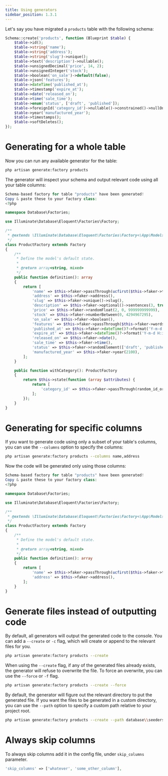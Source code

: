 ```yaml
---
title: Using generators
sidebar_position: 1.3.1
---
```


Let's say you have migrated a `products` table with the following schema:

```php
Schema::create('products', function (Blueprint $table) {
    $table->id();
    $table->string('name');
    $table->string('address');
    $table->string('slug')->unique();
    $table->text('description')->nullable();
    $table->unsignedDecimal('price', 14, 2);
    $table->unsignedInteger('stock');
    $table->boolean('on_sale')->default(false);
    $table->json('features');
    $table->dateTime('published_at');
    $table->timestamp('expire_at');
    $table->date('released_on');
    $table->time('sale_time');
    $table->enum('status', ['draft', 'published']);
    $table->foreignId('category_id')->nullable()->constrained()->nullOnDelete();
    $table->year('manufactured_year');
    $table->timestamps();
    $table->softDeletes();
});
```

# Generating for a whole table

Now you can run any available generator for the table:

```bash
php artisan generate:factory products
```

The generator will inspect your schema and output relevant code using all your table columns:

```php
Schema-based factory for table "products" have been generated!
Copy & paste these to your factory class:
<?php

namespace Database\Factories;

use Illuminate\Database\Eloquent\Factories\Factory;

/**
 * @extends \Illuminate\Database\Eloquent\Factories\Factory<\App\Models\Product>
 */
class ProductFactory extends Factory
{
    /**
     * Define the model's default state.
     *
     * @return array<string, mixed>
     */
    public function definition(): array
    {
        return [
            'name' => $this->faker->passThrough(ucfirst($this->faker->text(255))),
            'address' => $this->faker->address(),
            'slug' => $this->faker->unique()->slug(),
            'description' => $this->faker->optional()->sentences(3, true),
            'price' => $this->faker->randomFloat(2, 0, 999999999999),
            'stock' => $this->faker->numberBetween(0, 4294967295),
            'on_sale' => $this->faker->boolean(),
            'features' => $this->faker->passThrough($this->faker->words()),
            'published_at' => $this->faker->dateTime()?->format('Y-m-d H:i'),
            'expire_at' => $this->faker->dateTime()?->format('Y-m-d H:i'),
            'released_on' => $this->faker->date(),
            'sale_time' => $this->faker->time(),
            'status' => $this->faker->randomElement(['draft', 'published']),
            'manufactured_year' => $this->faker->year(2100),
        ];
    }

    public function withCategory(): ProductFactory
    {
        return $this->state(function (array $attributes) {
            return [
                'category_id' => $this->faker->passThrough(random_id_or_generate(\App\Models\Category::class, 'id')),
            ];
        });
    }
}
```

# Generating for specific columns

If you want to generate code using only a subset of your table's columns, you can use the `--columns` option to specify the columns:

```bash
php artisan generate:factory products --columns name,address
```

Now the code will be generated only using those columns:

```php
Schema-based factory for table "products" have been generated!
Copy & paste these to your factory class:
<?php

namespace Database\Factories;

use Illuminate\Database\Eloquent\Factories\Factory;

/**
 * @extends \Illuminate\Database\Eloquent\Factories\Factory<\App\Models\Product>
 */
class ProductFactory extends Factory
{
    /**
     * Define the model's default state.
     *
     * @return array<string, mixed>
     */
    public function definition(): array
    {
        return [
            'name' => $this->faker->passThrough(ucfirst($this->faker->text(255))),
            'address' => $this->faker->address(),
        ];
    }
}
```

# Generate files instead of outputting code

By default, all generators will output the generated code to the console. You can add a `--create` or `-c` flag, which will create or append to the relevant files for you.

```bash
php artisan generate:factory products --create
```

When using the `--create` flag, if any of the generated files already exists, the generator will refuse to overwrite the file. To force an overwrite, you can use the `--force` or `-f` flag.

```bash
php artisan generate:factory products --create --force
```

By default, the generator will figure out the relevant directory to put the generated file. If you want the files to be generated in a custom directory, you can use the `--path` option to specify a custom path relative to your project root.

```bash
php artisan generate:factory products --create --path database\\seeders
```

# Always skip columns

To always skip columns add it in the config file, under `skip_columns` parameter.

```php
'skip_columns' => ['whatever', 'some_other_column'],
```
